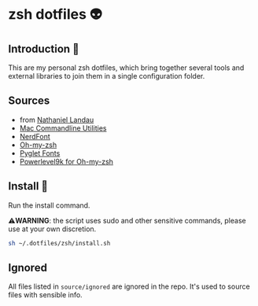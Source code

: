 # zsh dotfiles :alien:

## Introduction :blue_book:
This are my personal zsh dotfiles, which bring together several tools and external libraries to join them in a single configuration folder.

## Sources

- from [Nathaniel Landau](https://natelandau.com/my-mac-osx-bash_profile/)
- [Mac Commandline Utilities](https://hackernoon.com/macbook-my-command-line-utilities-f8a121c3b019)
- [NerdFont](https://github.com/ryanoasis/nerd-fonts)
- [Oh-my-zsh](https://ohmyz.sh)
- [Pyglet Fonts](https://pyglet.org)
- [Powerlevel9k for Oh-my-zsh](https://github.com/bhilburn/powerlevel9k)

## Install :wrench:

Run the install command.

:warning:**WARNING**: the script uses sudo and other sensitive commands, please use at your own discretion.
```bash
sh ~/.dotfiles/zsh/install.sh
```

## Ignored

All files listed in `source/ignored` are ignored in the repo.
It's used to source files with sensible info.
